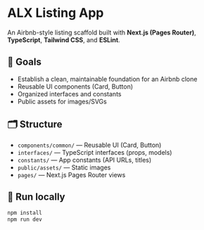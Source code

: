 # ALX Listing App

An Airbnb-style listing scaffold built with **Next.js (Pages Router)**, **TypeScript**, **Tailwind CSS**, and **ESLint**.

## 🎯 Goals
- Establish a clean, maintainable foundation for an Airbnb clone
- Reusable UI components (Card, Button)
- Organized interfaces and constants
- Public assets for images/SVGs

## 🗂 Structure
- `components/common/` — Reusable UI (Card, Button)
- `interfaces/` — TypeScript interfaces (props, models)
- `constants/` — App constants (API URLs, titles)
- `public/assets/` — Static images
- `pages/` — Next.js Pages Router views

## 🚀 Run locally
```bash
npm install
npm run dev
